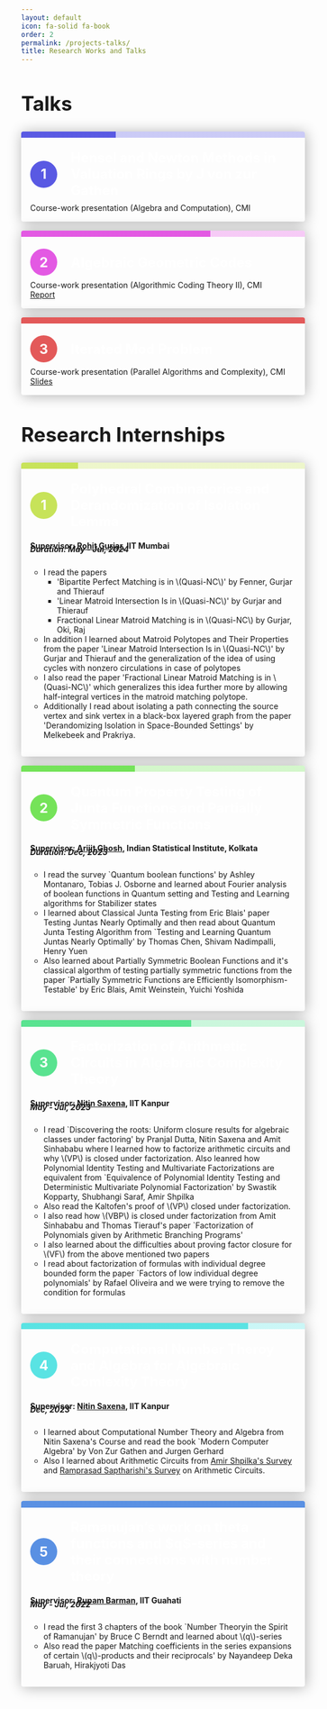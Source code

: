```yaml
---
layout: default
icon: fa-solid fa-book
order: 2
permalink: /projects-talks/
title: Research Works and Talks
---
```


<!-- <style>
@import url('https://fonts.googleapis.com/css2?family=Space+Mono:ital,wght@0,400;0,700;1,400;1,700&display=swap');

body { 
  /* font-family: 'Space Mono', monospace;  */
  display: flex;
  flex-direction: column;

ol.alternating-colors {
  counter-reset: list-counter;
}

ol.alternating-colors li {
  color: #fff7d1;
  padding-left: 16px;fff
  margin-top: 24px;
  position: relative;
  font-size: 16px;
  line-height: 20px;
  list-style: none; /* Remove default list styling */
  counter-increment: list-counter;
}

ol.alternating-colors li::before {
  content: counter(list-counter);
  display: flex;
  align-items: center;
  justify-content: center;
  height: 42px;
  width: 42px;
  border-radius: 50%;
  border: 2px solid #ddd;
  position: absolute;
  top: 0;
  left: -56px; /* Adjusted to position the circle correctly */
  text-align: center;
  vertical-align: middle;
  /* background-color: #fff; Optional: background color for better visibility */
  color: #fff; /* Optional: color for the counter text */
}

ol.alternating-colors li:nth-child(odd)::before {
  border-color: #0BAD02;
}

ol.alternating-colors li:nth-child(even)::before {
  border-color: #2378D5;
}

strong {
  color: #ffffff;
}

</style>

<body>
<ol class="alternating-colors">
  <li>
    <strong>Half-Life 2</strong>
    <p>Fight aliens, wear a head crab, learn about gravity</p>
  </li>
  <li>
    <strong>Halo: Combat Evolved</strong>
    <p>Fight aliens, wear an AI, learn about screen peeking siblings</p>
  </li>
  <li>
    <strong>Team Fortress 2</strong>
    <p>Fight non-alien residents, wear hats, learn about teamwork</p>
  </li>
  <li>
    <strong>Tribes</strong>
    <p>Ski, slip, and slide your way to victory</p>
  </li>
</ol>
</body> -->
<script type="text/javascript"
        src="http://cdn.mathjax.org/mathjax/latest/MathJax.js?config=TeX-AMS-MML_HTMLorMML">
</script>


<style>
p.newlist {
  margin: 0rem;
  /* line-height: 1.6; */
}

ol.newlist {
  list-style: none;
  counter-reset: list;
  padding: 0 0rem;
}

li.newlist {
  --stop: calc(100% / var(--length) * var(--i));
  --l: 62%;
  --l2: 88%;
  --h: calc((var(--i) - 9) * (180 / var(--length)));
  --c1: hsl(var(--h), 71%, var(--l));
  --c2: hsl(var(--h), 71%, var(--l2));

  position: relative;
  counter-increment: list;
  /* max-width: 45rem; */
  margin: 1rem auto;
  /* padding: 2rem 1rem 1rem; */
  box-shadow: 0.1rem 0.1rem 1.5rem rgba(0, 0, 0, 0.3);
  border-radius: 0.25rem;
  overflow: hidden;
  /* background-color: white; */
}

li.newlist::before {
  content: '';
  display: block;
  width: 100%;
  height: 0.7rem;
  position: absolute;
  top: 0;
  left: 0;
  background: linear-gradient(to right, var(--c1) var(--stop), var(--c2) var(--stop));
}

h3.newlist {
  display: flex;
  align-items: center; /* Change this to center */
  margin: 0 0 3rem;
  color: white;
}

h3.newlist::before {
  display: flex;
  justify-content: center;
  align-items: center;
  flex: 0 0 auto;
  margin-right: 1rem;
  width: 3rem;
  height: 3rem;
  content: counter(list);
  /* padding: 1rem; */
  border-radius: 50%;
  background-color: var(--c1);
  color: white;
}

@media (min-width: 30em) {
  li.newlist {
    /* margin: 3rem auto; */
    padding: 2rem 1rem 1rem;
  }

  h3.newlist {
    font-size: 1.5rem;
    margin: 0 0 0.5rem;
  }

  h3.newlist::before {
    margin-right: 1.5rem;
  }
}
.right{
    float:right;
}

.left{
    float:left;
}
</style>


<body>
<h2 style="font-size:2.5em;">Talks</h2>
<ol class="newlist" style="--length: 3" role="list">
<li class="newlist" style="--i: 1">
<h3 class="newlist">Hensel and Newton Methods in Valuation Rings by J von zur Gathen</h3>
<p class="newlist">
Course-work presentation (Algebra and Computation), CMI
</p>
</li>
<li class="newlist" style="--i: 2">
<h3 class="newlist">Algebraic Geometric Codes</h3>
<p class="newlist">
Course-work presentation (Algorithmic Coding Theory II), CMI
</p>
<p class="newlist">
<a href="/assets/act-report.pdf">Report</a>
</p>
</li>
<li class="newlist" style="--i: 3">
<h3 class="newlist">Iterated Mod Problem</h3>
<p class="newlist">
Course-work presentation (Parallel Algorithms and Complexity), CMI
</p>
<p class="newlist">
<a href="/assets/parallel-presentation-iterated-mod.pdf">Slides</a>
</p>
</li>
</ol>
<h2 style="font-size:2.5em;">Research Internships</h2>
<ol class="newlist" style="--length: 5" role="list">
	<li class="newlist" style="--i: 1">
		<h3 class="newlist">Polyhedral Combinatorics and Derandomization of Isolation Lemma</h3>
		<h4 style="margin-bottom: -30px;">Supervisor: <a href="https://www.cse.iitb.ac.in/~rgurjar/">Rohit Gurjar</a>, IIT Mumbai</h4>
		<h5>Duration: May - Jul, 2024</h5>
		<p class="newlist">
		<ul>
			<li>I read the papers<ul> <li>'Bipartite Perfect Matching is in \(Quasi-NC\)' by Fenner, Gurjar and  Thierauf</li>
			<li>'Linear Matroid Intersection Is in \(Quasi-NC\)' by Gurjar and Thierauf</li>
			<li>Fractional Linear Matroid Matching is in \(Quasi-NC\) by Gurjar, Oki, Raj</li>
			</ul></li>
		<li>In addition I learned about Matroid Polytopes and Their Properties from the paper 'Linear Matroid Intersection Is in \(Quasi-NC\)' by Gurjar and Thierauf and the generalization of the idea of using cycles with nonzero circulations in case of polytopes</li>
		<li>I also read the paper 'Fractional Linear Matroid Matching is in \(Quasi-NC\)' which generalizes this idea further more by allowing half-integral vertices in the matroid matching polytope.</li>
		<li>Additionally I read about isolating a path connecting the source vertex and sink vertex in a black-box layered graph from the paper 'Derandomizing Isolation in Space-Bounded Settings' by Melkebeek and Prakriya.</li>
		</ul>
		</p>
	</li>
	<li class="newlist" style="--i: 2">
		<h3 class="newlist">Quantum Property Testing of Junta Functions and Partially Symmetric Functions</h3>
		<h4 style="margin-bottom: -30px;">Supervisor: <a href="https://sites.google.com/site/homepagearijitghosh/">Arijit Ghosh</a>, Indian Statistical Institute, Kolkata</h4>
		<h5>Duration: Dec, 2023</h5>
		<p class="newlist">
		<ul>
			<li>I read the survey `Quantum boolean functions' by Ashley Montanaro, Tobias J. Osborne and learned  about Fourier analysis of boolean functions in Quantum setting and Testing and Learning algorithms for Stabilizer states</li>
		<li>I learned about Classical Junta Testing from Eric Blais' paper Testing Juntas Nearly Optimally and then read about Quantum Junta Testing Algorithm from `Testing and Learning Quantum Juntas Nearly Optimally' by Thomas Chen, Shivam Nadimpalli, Henry Yuen</li>
		<li>Also learned about Partially Symmetric Boolean Functions and it's classical algorthm of testing partially symmetric functions from the paper `Partially Symmetric Functions are Efficiently Isomorphism-Testable' by Eric Blais, Amit Weinstein, Yuichi Yoshida</li>
		</ul>
		</p>
	</li>
	<li class="newlist" style="--i: 3">
		<h3 class="newlist">Factorization of Arithmetic Circuits in Algebraic Complexity Theory</h3>
		<h4 style="margin-bottom: -30px;">
		Supervisor: <a href="https://www.cse.iitk.ac.in/users/nitin/">Nitin Saxena</a>, IIT Kanpur
		</h4>
		<h5>
		May - Jul, 2023
		</h5>
		<p class="newlist">
		<ul>
			<li>I read `Discovering the roots: Uniform closure results for algebraic classes under factoring' by Pranjal Dutta, Nitin Saxena and Amit Sinhababu  where I learned how to factorize arithmetic circuits and why \(VP\) is closed under factorization. Also leanred how Polynomial Identity Testing and Multivariate Factorizations are equivalent from `Equivalence of Polynomial Identity Testing and Deterministic Multivariate Polynomial Factorization' by Swastik Kopparty, Shubhangi Saraf, Amir Shpilka</li>
		<li>Also read the Kaltofen's proof of \(VP\) closed under factorization.</li>
		<li>I also read how \(VBP\) is closed under factorization from Amit Sinhababu and Thomas Tierauf's paper `Factorization of Polynomials given by Arithmetic Branching Programs'</li>
		<li>I also learned about the difficulties about proving factor closure for \(VF\) from the above mentioned two papers</li>
		<li>I read about factorization of formulas with individual degree bounded form the paper `Factors of low individual degree polynomials' by Rafael Oliveira and we were trying to remove the condition for formulas</li>
		</ul>
		</p>
	</li>
	<li class="newlist" style="--i: 4">
		<h3 class="newlist">Computational Number Theroy and Algebra for Algebraic Comlexity Theory</h3>
		<h4 style="margin-bottom: -30px;">
		Supervisor: <a href="https://www.cse.iitk.ac.in/users/nitin/">Nitin Saxena</a>, IIT Kanpur</h4>
		<h5>
		Dec, 2023
		</h5>
		<p class="newlist">
		<ul>
		<li>I learned about Computational Number Theory and Algebra from Nitin Saxena's Course and read the book `Modern Computer Algebra' by Von Zur Gathen and Jurgen Gerhard</li>
		<li>Also I learned about Arithmetic Circuits from <a href="https://www.nowpublishers.com/article/Details/TCS-039">Amir Shpilka's Survey</a> and 
	<a href="https://github.com/dasarpmar/lowerbounds-survey">Ramprasad Saptharishi's Survey</a> on Arithmetic Circuits.</li>
		</ul>
		</p>
	</li>
	<li class="newlist" style="--i: 5">
		<h3 class="newlist">Ramanujan’s work on theta functions and $q$-series and their connections with number theory</h3>
		<h4 style="margin-bottom: -30px;">
		Supervisor: <a href="https://www.iitg.ac.in/rupam/">Rupam Barman</a>, IIT Guahati</h4>
		<h5>
		May - Jul, 2022
		</h5>
		<p class="newlist">
		<ul>
			<li>I read the first 3 chapters of the book `Number Theoryin the Spirit of Ramanujan' by Bruce C Berndt and learned about \(q\)-series</li>
		<li>Also read the paper 
		Matching coefficients in the series expansions of certain \(q\)-products and their reciprocals' by Nayandeep Deka Baruah, Hirakjyoti Das</li>
		</ul>
		</p>
	</li>
</ol>
</body>